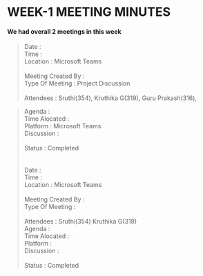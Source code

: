 # WEEK-1 MEETING MINUTES

#### We had overall 2 meetings in this week

>Date :<br>
>Time :<br>
>Location : Microsoft Teams <br>
><br>
> Meeting Created By :<br>
>Type Of Meeting : Project Discussion <br>
><br>
>Attendees :
> Sruthi(354),
> Kruthika G(319),
> Guru Prakash(316),
> 

>Agenda :<br>
>Time Alocated :<br>
>Platform : Microsoft Teams<br>
>Discussion :<br>
><br>
>Status : Completed<br>
><br>
><br>
>Date :<br>
>Time :<br>
>Location : Microsoft Teams<br>
><br>
>Meeting Created By :<br>
>Type Of Meeting :<br>
><br>
>Attendees :
> Sruthi(354)
> Kruthika G(319)<br>
> Agenda :<br>
> Time Alocated :<br>
> Platform :<br>
> Discussion :<br>
> <br>
> Status : Completed



